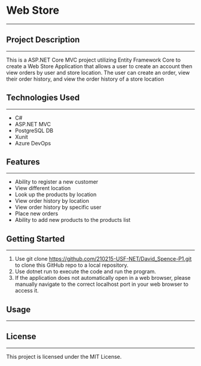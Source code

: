 # Web Store
***
## Project Description
***
This is a ASP.NET Core MVC project utilizing Entity Framework Core to create a Web Store Application that allows a user to create an account then view orders by user and store location. The user can create an order, view their order history, and view the order history of a store location

## Technologies Used
***
- C#
- ASP.NET MVC
- PostgreSQL DB
- Xunit
- Azure DevOps

## Features
***
- Ability to register a new customer
- View different location
- Look up the products by location
- View order history by location
- View order history by specific user
- Place new orders
- Ability to add new products to the products list

## Getting Started
***
1. Use git clone https://github.com/210215-USF-NET/David_Spence-P1.git to clone this GitHub repo to a local repository.
2. Use dotnet run to execute the code and run the program.
3. If the application does not automatically open in a web browser, please manually navigate to the correct localhost port in your web browser to access it.

## Usage
***

## License
***
This project is licensed under the MIT License.
